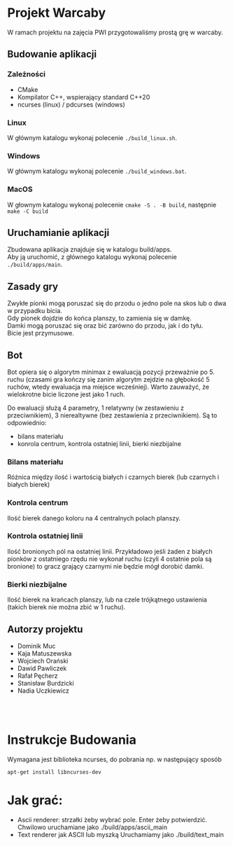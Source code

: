 # Projekt Warcaby

W ramach projektu na zajęcia PWI przygotowaliśmy prostą grę w warcaby.

## Budowanie aplikacji
### Zależności
- CMake
- Kompilator C++, wspierający standard C++20
- ncurses (linux) / pdcurses (windows)

### Linux
W głównym katalogu wykonaj polecenie `./build_linux.sh`.

### Windows
W głównym katalogu wykonaj polecenie `./build_windows.bat`.

### MacOS
W głownym katalogu wykonaj polecenie `cmake -S . -B build`, następnie `make -C build`

## Uruchamianie aplikacji
Zbudowana aplikacja znajduje się w katalogu build/apps.  
Aby ją uruchomić, z głównego katalogu wykonaj polecenie `./build/apps/main`.

## Zasady gry
Zwykłe pionki mogą poruszać się do przodu o jedno pole na skos lub o dwa w przypadku bicia.  
Gdy pionek dojdzie do końca planszy, to zamienia się w damkę.  
Damki mogą poruszać się oraz bić zarówno do przodu, jak i do tyłu.  
Bicie jest przymusowe.

## Bot

Bot opiera się o algorytm minimax z ewaluacją pozycji przeważnie po 5. ruchu (czasami gra kończy się zanim algorytm zejdzie na głębokość 5 ruchów, wtedy ewaluacja ma miejsce wcześniej). Warto zauważyć, że wielokrotne bicie liczone jest jako 1 ruch.

Do ewaluacji służą 4 parametry, 1 relatywny (w zestawieniu z przeciwnikiem), 3 nierealtywne (bez zestawienia z przeciwnikiem). Są to odpowiednio:
* bilans materiału
* konrola centrum, kontrola ostatniej linii, bierki niezbijalne

### Bilans materiału

Różnica między ilość i wartością białych i czarnych bierek (lub czarnych i białych bierek)

### Kontrola centrum

Ilość bierek danego koloru na 4 centralnych polach planszy.

### Kontrola ostatniej linii

Ilość bronionych pól na ostatniej linii. Przykładowo jeśli żaden z białych pionków z ostatniego rzędu nie wykonał ruchu (czyli 4 ostatnie pola są bronione) to gracz grający czarnymi nie będzie mógł dorobić damki.

### Bierki niezbijalne

Ilość bierek na krańcach planszy, lub na czele trójkątnego ustawienia (takich bierek nie można zbić w 1 ruchu).


## Autorzy projektu
- Dominik Muc
- Kaja Matuszewska
- Wojciech Orański
- Dawid Pawliczek
- Rafał Pęcherz
- Stanisław Burdzicki
- Nadia Uczkiewicz

<br />
<br />

# Instrukcje Budowania
Wymagana jest biblioteka ncurses, do pobrania np. w następujący sposób
```sh
apt-get install libncurses-dev
```

# Jak grać:
- Ascii renderer:
    strzałki żeby wybrać pole. Enter żeby potwierdzić.
    Chwilowo uruchamiane jako ./build/apps/ascii_main
- Text renderer
    jak ASCII lub myszką
    Uruchamiamy jako ./build/text_main
